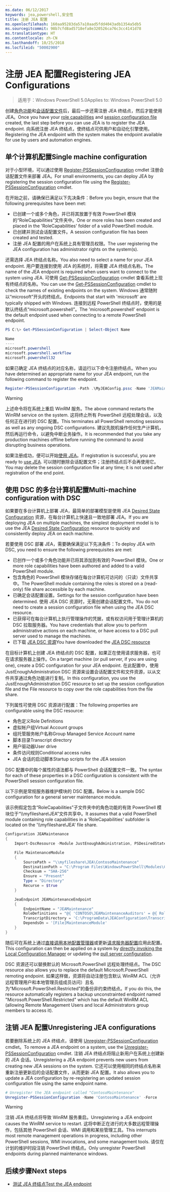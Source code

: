 ```yaml
---
ms.date: 06/12/2017
keywords: jea,powershell,安全性
title: 注册 JEA 配置
ms.openlocfilehash: 160aa95283da57a10aad5fdd4043adb1354a5db5
ms.sourcegitcommit: 98b7cfd8ad5718efa8e320526ca76c3cc4141d78
ms.translationtype: HT
ms.contentlocale: zh-CN
ms.lasthandoff: 10/25/2018
ms.locfileid: "50002900"
---
```

# <a name="registering-jea-configurations"></a><span data-ttu-id="af44f-103">注册 JEA 配置</span><span class="sxs-lookup"><span data-stu-id="af44f-103">Registering JEA Configurations</span></span>

> <span data-ttu-id="af44f-104">适用于：Windows PowerShell 5.0</span><span class="sxs-lookup"><span data-stu-id="af44f-104">Applies to: Windows PowerShell 5.0</span></span>

<span data-ttu-id="af44f-105">创建[角色功能](role-capabilities.md)和[会话配置文件](session-configurations.md)后，最后一步还需注册 JEA 终结点，然后才能使用 JEA。</span><span class="sxs-lookup"><span data-stu-id="af44f-105">Once you have your [role capabilities](role-capabilities.md) and [session configuration file](session-configurations.md) created, the last step before you can use JEA is to register the JEA endpoint.</span></span>
<span data-ttu-id="af44f-106">向系统注册 JEA 终结点，使终结点可供用户和自动化引擎使用。</span><span class="sxs-lookup"><span data-stu-id="af44f-106">Registering the JEA endpoint with the system makes the endpoint available for use by users and automation engines.</span></span>

## <a name="single-machine-configuration"></a><span data-ttu-id="af44f-107">单个计算机配置</span><span class="sxs-lookup"><span data-stu-id="af44f-107">Single machine configuration</span></span>

<span data-ttu-id="af44f-108">对于小型环境，可以通过使用 [Register-PSSessionConfiguration](https://msdn.microsoft.com/powershell/reference/5.1/microsoft.powershell.core/register-pssessionconfiguration) cmdlet 注册会话配置文件来部署 JEA。</span><span class="sxs-lookup"><span data-stu-id="af44f-108">For small environments, you can deploy JEA by registering the session configuration file using the [Register-PSSessionConfiguration](https://msdn.microsoft.com/powershell/reference/5.1/microsoft.powershell.core/register-pssessionconfiguration) cmdlet.</span></span>

<span data-ttu-id="af44f-109">在开始之前，请确保已满足以下先决条件：</span><span class="sxs-lookup"><span data-stu-id="af44f-109">Before you begin, ensure that the following prerequisites have been met:</span></span>
- <span data-ttu-id="af44f-110">已创建一个或多个角色，并已将其放置于有效 PowerShell 模块的“RoleCapabilities”文件夹中。</span><span class="sxs-lookup"><span data-stu-id="af44f-110">One or more roles has been created and placed in the 'RoleCapabilities' folder of a valid PowerShell module.</span></span>
- <span data-ttu-id="af44f-111">已创建并测试会话配置文件。</span><span class="sxs-lookup"><span data-stu-id="af44f-111">A session configuration file has been created and tested.</span></span>
- <span data-ttu-id="af44f-112">注册 JEA 配置的用户在系统上具有管理员权限。</span><span class="sxs-lookup"><span data-stu-id="af44f-112">The user registering the JEA configuration has administrator rights on the system(s).</span></span>

<span data-ttu-id="af44f-113">还需选择 JEA 终结点名称。</span><span class="sxs-lookup"><span data-stu-id="af44f-113">You also need to select a name for your JEA endpoint.</span></span>
<span data-ttu-id="af44f-114">用户要连接到使用 JEA 的系统时，将需要 JEA 终结点名称。</span><span class="sxs-lookup"><span data-stu-id="af44f-114">The name of the JEA endpoint is required when users want to connect to the system using JEA.</span></span>
<span data-ttu-id="af44f-115">可使用 [Get-PSSessionConfiguration](https://msdn.microsoft.com/powershell/reference/5.1/microsoft.powershell.core/get-pssessionconfiguration) cmdlet 查看系统上现有终结点的名称。</span><span class="sxs-lookup"><span data-stu-id="af44f-115">You can use the [Get-PSSessionConfiguration](https://msdn.microsoft.com/powershell/reference/5.1/microsoft.powershell.core/get-pssessionconfiguration) cmdlet to check the names of existing endpoints on the system.</span></span>
<span data-ttu-id="af44f-116">Windows 通常随附以“microsoft”开头的终结点。</span><span class="sxs-lookup"><span data-stu-id="af44f-116">Endpoints that start with 'microsoft' are typically shipped with Windows.</span></span>
<span data-ttu-id="af44f-117">连接到远程 PowerShell 终结点时，使用的是默认终结点“microsoft.powershell”。</span><span class="sxs-lookup"><span data-stu-id="af44f-117">The 'microsoft.powershell' endpoint is the default endpoint used when connecting to a remote PowerShell endpoint.</span></span>

```powershell
PS C:\> Get-PSSessionConfiguration | Select-Object Name

Name
----
microsoft.powershell
microsoft.powershell.workflow
microsoft.powershell32
```

<span data-ttu-id="af44f-118">如果已确定 JEA 终结点的对应名称，请运行以下命令注册终结点。</span><span class="sxs-lookup"><span data-stu-id="af44f-118">When you have determined an appropriate name for your JEA endpoint, run the following command to register the endpoint.</span></span>

```powershell
Register-PSSessionConfiguration -Path .\MyJEAConfig.pssc -Name 'JEAMaintenance' -Force
```

> [!WARNING]
> <span data-ttu-id="af44f-119">上述命令将在系统上重启 WinRM 服务。</span><span class="sxs-lookup"><span data-stu-id="af44f-119">The above command restarts the WinRM service on the system.</span></span>
> <span data-ttu-id="af44f-120">这将终止所有 PowerShell 远程处理会话，以及任何正在进行的 DSC 配置。</span><span class="sxs-lookup"><span data-stu-id="af44f-120">This terminates all PowerShell remoting sessions as well as any ongoing DSC configurations.</span></span>
> <span data-ttu-id="af44f-121">建议先脱机操作任何生产计算机，然后再运行命令，以避免中断业务操作。</span><span class="sxs-lookup"><span data-stu-id="af44f-121">It is recommended that you take any production machines offline before running the command to avoid disrupting business operations.</span></span>

<span data-ttu-id="af44f-122">如果注册成功，便可以开始[使用 JEA](using-jea.md)。</span><span class="sxs-lookup"><span data-stu-id="af44f-122">If registration is successful, you are ready to [use JEA](using-jea.md).</span></span>
<span data-ttu-id="af44f-123">可以随时删除会话配置文件；注册终结点后不会再使用它。</span><span class="sxs-lookup"><span data-stu-id="af44f-123">You may delete the session configuration file at any time; it is not used after registration of the end point.</span></span>

## <a name="multi-machine-configuration-with-dsc"></a><span data-ttu-id="af44f-124">使用 DSC 的多台计算机配置</span><span class="sxs-lookup"><span data-stu-id="af44f-124">Multi-machine configuration with DSC</span></span>

<span data-ttu-id="af44f-125">如果要在多台计算机上部署 JEA，最简单的部署模型是使用 JEA [Desired State Configuration](https://msdn.microsoft.com/powershell/dsc/overview) 资源，在每台计算机上快速且一致地部署 JEA。</span><span class="sxs-lookup"><span data-stu-id="af44f-125">If you are deploying JEA on multiple machines, the simplest deployment model is to use the JEA [Desired State Configuration](https://msdn.microsoft.com/powershell/dsc/overview) resource to quickly and consistently deploy JEA on each machine.</span></span>

<span data-ttu-id="af44f-126">若要使用 DSC 部署 JEA，需要确保满足以下先决条件：</span><span class="sxs-lookup"><span data-stu-id="af44f-126">To deploy JEA with DSC, you need to ensure the following prerequisites are met:</span></span>
- <span data-ttu-id="af44f-127">已创作一个或多个角色功能并已将其添加到有效的 PowerShell 模块。</span><span class="sxs-lookup"><span data-stu-id="af44f-127">One or more role capabilities have been authored and added to a valid PowerShell module.</span></span>
- <span data-ttu-id="af44f-128">包含角色的 PowerShell 模块存储在每台计算机可访问的（只读）文件共享中。</span><span class="sxs-lookup"><span data-stu-id="af44f-128">The PowerShell module containing the roles is stored on a (read-only) file share accessible by each machine.</span></span>
- <span data-ttu-id="af44f-129">已确定会话配置设置。</span><span class="sxs-lookup"><span data-stu-id="af44f-129">Settings for the session configuration have been determined.</span></span> <span data-ttu-id="af44f-130">使用 JEA DSC 资源时，无需创建会话配置文件。</span><span class="sxs-lookup"><span data-stu-id="af44f-130">You do not need to create a session configuration file when using the JEA DSC resource.</span></span>
- <span data-ttu-id="af44f-131">已获得可在每台计算机上执行管理操作的凭据，或有权访问用于管理计算机的 DSC 拉取服务器。</span><span class="sxs-lookup"><span data-stu-id="af44f-131">You have credentials that allow you to perform administrative actions on each machine, or have access to a DSC pull server used to manage the machines.</span></span>
- <span data-ttu-id="af44f-132">已下载 [JEA DSC 资源](https://github.com/PowerShell/JEA/tree/master/DSC%20Resource)</span><span class="sxs-lookup"><span data-stu-id="af44f-132">You have downloaded the [JEA DSC resource](https://github.com/PowerShell/JEA/tree/master/DSC%20Resource)</span></span>

<span data-ttu-id="af44f-133">在目标计算机上创建 JEA 终结点的 DSC 配置，如果正在使用请求服务器，也可在请求服务器上操作。</span><span class="sxs-lookup"><span data-stu-id="af44f-133">On a target machine (or pull server, if you are using one), create a DSC configuration for your JEA endpoint.</span></span>
<span data-ttu-id="af44f-134">在此配置中，使用 JustEnoughAdministration DSC 资源来设置会话配置文件和文件资源，以从文件共享通过角色功能进行复制。</span><span class="sxs-lookup"><span data-stu-id="af44f-134">In this configuration, you use the JustEnoughAdministration DSC resource to set up the session configuration file and the File resource to copy over the role capabilities from the file share.</span></span>

<span data-ttu-id="af44f-135">下列属性可使用 DSC 资源进行配置：</span><span class="sxs-lookup"><span data-stu-id="af44f-135">The following properties are configurable using the DSC resource:</span></span>
- <span data-ttu-id="af44f-136">角色定义</span><span class="sxs-lookup"><span data-stu-id="af44f-136">Role Definitions</span></span>
- <span data-ttu-id="af44f-137">虚拟帐户组</span><span class="sxs-lookup"><span data-stu-id="af44f-137">Virtual Account groups</span></span>
- <span data-ttu-id="af44f-138">组托管服务帐户名称</span><span class="sxs-lookup"><span data-stu-id="af44f-138">Group Managed Service Account name</span></span>
- <span data-ttu-id="af44f-139">脚本目录</span><span class="sxs-lookup"><span data-stu-id="af44f-139">Transcript directory</span></span>
- <span data-ttu-id="af44f-140">用户驱动器</span><span class="sxs-lookup"><span data-stu-id="af44f-140">User drive</span></span>
- <span data-ttu-id="af44f-141">条件访问规则</span><span class="sxs-lookup"><span data-stu-id="af44f-141">Conditional access rules</span></span>
- <span data-ttu-id="af44f-142">JEA 会话的启动脚本</span><span class="sxs-lookup"><span data-stu-id="af44f-142">Startup scripts for the JEA session</span></span>

<span data-ttu-id="af44f-143">DSC 配置中的每个属性的语法都与 PowerShell 会话配置文件一致。</span><span class="sxs-lookup"><span data-stu-id="af44f-143">The syntax for each of these properties in a DSC configuration is consistent with the PowerShell session configuration file.</span></span>

<span data-ttu-id="af44f-144">以下示例是常规服务器维护模块的 DSC 配置。</span><span class="sxs-lookup"><span data-stu-id="af44f-144">Below is a sample DSC configuration for a general server maintenance module.</span></span>

<span data-ttu-id="af44f-145">该示例假定包含“RoleCapabilities”子文件夹中的角色功能的有效 PowerShell 模块位于“\\\\myfileshare\\JEA”文件共享中。</span><span class="sxs-lookup"><span data-stu-id="af44f-145">It assumes that a valid PowerShell module containing role capabilities in a 'RoleCapabilities' subfolder is located on the '\\\\myfileshare\\JEA' file share.</span></span>


```powershell
Configuration JEAMaintenance
{
    Import-DscResource -Module JustEnoughAdministration, PSDesiredStateConfiguration

    File MaintenanceModule
    {
        SourcePath = "\\myfileshare\JEA\ContosoMaintenance"
        DestinationPath = "C:\Program Files\WindowsPowerShell\Modules\ContosoMaintenance"
        Checksum = "SHA-256"
        Ensure = "Present"
        Type = "Directory"
        Recurse = $true
    }

    JeaEndpoint JEAMaintenanceEndpoint
    {
        EndpointName = "JEAMaintenance"
        RoleDefinitions = "@{ 'CONTOSO\JEAMaintenanceAuditors' = @{ RoleCapabilities = 'GeneralServerMaintenance-Audit' }; 'CONTOSO\JEAMaintenanceAdmins' = @{ RoleCapabilities = 'GeneralServerMaintenance-Audit', 'GeneralServerMaintenance-Admin' } }"
        TranscriptDirectory = 'C:\ProgramData\JEAConfiguration\Transcripts'
        DependsOn = '[File]MaintenanceModule'
    }
}
```

<span data-ttu-id="af44f-146">随后可在系统上通过[直接调用本地配置管理器](https://msdn.microsoft.com/powershell/dsc/metaconfig)或更新[请求服务器配置](https://msdn.microsoft.com/powershell/dsc/pullserver)应用此配置。</span><span class="sxs-lookup"><span data-stu-id="af44f-146">This configuration can then be applied on a system by [directly invoking the Local Configuration Manager](https://msdn.microsoft.com/powershell/dsc/metaconfig) or updating the [pull server configuration](https://msdn.microsoft.com/powershell/dsc/pullserver).</span></span>

<span data-ttu-id="af44f-147">DSC 资源还可以替换默认的 Microsoft.PowerShell 远程处理终结点。</span><span class="sxs-lookup"><span data-stu-id="af44f-147">The DSC resource also allows you to replace the default Microsoft.PowerShell remoting endpoint.</span></span>
<span data-ttu-id="af44f-148">如果这样做，资源将自动注册包含默认 WinRM ACL（允许远程管理用户和本地管理员组成员访问）且名为“Microsoft.PowerShell.Restricted”的备份非约束终结点。</span><span class="sxs-lookup"><span data-stu-id="af44f-148">If you do this, the resource automatically registers a backup unconstrainted endpoint named "Microsoft.PowerShell.Restricted" which has the default WinRM ACL (allowing Remote Management Users and local Administrators group members to access it).</span></span>

## <a name="unregistering-jea-configurations"></a><span data-ttu-id="af44f-149">注销 JEA 配置</span><span class="sxs-lookup"><span data-stu-id="af44f-149">Unregistering JEA configurations</span></span>

<span data-ttu-id="af44f-150">若要删除系统上的 JEA 终结点，请使用 [Unregister-PSSessionConfiguration](https://msdn.microsoft.com/powershell/reference/5.1/microsoft.powershell.core/Unregister-PSSessionConfiguration) cmdlet。</span><span class="sxs-lookup"><span data-stu-id="af44f-150">To remove a JEA endpoint on a system, use the [Unregister-PSSessionConfiguration](https://msdn.microsoft.com/powershell/reference/5.1/microsoft.powershell.core/Unregister-PSSessionConfiguration) cmdlet.</span></span>
<span data-ttu-id="af44f-151">注销 JEA 终结点将阻止新用户在系统上创建新的 JEA 会话。</span><span class="sxs-lookup"><span data-stu-id="af44f-151">Unregistering a JEA endpoint prevents new users from creating new JEA sessions on the system.</span></span>
<span data-ttu-id="af44f-152">它还可以使用相同的终结点名称来重新注册更新后的会话配置文件，从而更新 JEA 配置。</span><span class="sxs-lookup"><span data-stu-id="af44f-152">It also allows you to update a JEA configuration by re-registering an updated session configuration file using the same endpoint name.</span></span>

```powershell
# Unregister the JEA endpoint called "ContosoMaintenance"
Unregister-PSSessionConfiguration -Name 'ContosoMaintenance' -Force
```

> [!WARNING]
> <span data-ttu-id="af44f-153">注销 JEA 终结点将导致 WinRM 服务重启。</span><span class="sxs-lookup"><span data-stu-id="af44f-153">Unregistering a JEA endpoint causes the WinRM service to restart.</span></span>
> <span data-ttu-id="af44f-154">这将中断正在进行的大多数远程管理操作，包括其他 PowerShell 会话、WMI 调用和某些管理工具。</span><span class="sxs-lookup"><span data-stu-id="af44f-154">This interrupts most remote management operations in progress, including other PowerShell sessions, WMI invocations, and some management tools.</span></span>
> <span data-ttu-id="af44f-155">请仅在计划的维护时段注销 PowerShell 终结点。</span><span class="sxs-lookup"><span data-stu-id="af44f-155">Only unregister PowerShell endpoints during planned maintenance windows.</span></span>

## <a name="next-steps"></a><span data-ttu-id="af44f-156">后续步骤</span><span class="sxs-lookup"><span data-stu-id="af44f-156">Next steps</span></span>

- [<span data-ttu-id="af44f-157">测试 JEA 终结点</span><span class="sxs-lookup"><span data-stu-id="af44f-157">Test the JEA endpoint</span></span>](using-jea.md)
